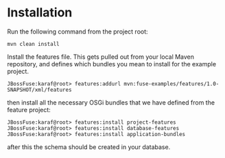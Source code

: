 Installation
============

Run the following command from the project root:

	mvn clean install

Install the features file. This gets pulled out from your local Maven repository, and defines which bundles you mean to install for the example project.

	JBossFuse:karaf@root> features:addurl mvn:fuse-examples/features/1.0-SNAPSHOT/xml/features

then install all the necessary OSGi bundles that we have defined from the feature project:

	JBossFuse:karaf@root> features:install project-features
	JBossFuse:karaf@root> features:install database-features
	JBossFuse:karaf@root> features:install application-bundles
	
after this the schema should be created in your database. 
